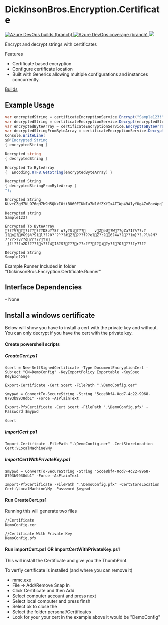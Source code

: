# DickinsonBros.Encryption.Certificate

<a href="https://dev.azure.com/marksamdickinson/dickinsonbros/_build/latest?definitionId=45&amp;branchName=master">
    <img alt="Azure DevOps builds (branch)" src="https://img.shields.io/azure-devops/build/marksamdickinson/DickinsonBros/57/master">
</a> <a href="https://dev.azure.com/marksamdickinson/dickinsonbros/_build/latest?definitionId=45&amp;branchName=master">
    <img alt="Azure DevOps coverage (branch)" src="https://img.shields.io/azure-devops/coverage/marksamdickinson/dickinsonbros/45/master">
</a> <a href="https://www.nuget.org/packages/DickinsonBros.Encryption.Certificate/">
    <img src="https://img.shields.io/nuget/v/DickinsonBros.Encryption.Certificate">
</a>

Encrypt and decrypt strings with certificates

Features
* Certificate based encryption 
* Configure certificate location
* Built with Generics allowing multiple configurations and instances concurrently.

<a href="https://dev.azure.com/marksamdickinson/DickinsonBros/_build?definitionScope=%5CDickinsonBros.Encryption.Certificate">Builds</a>

<h2>Example Usage</h2>

```C#
var encryptedString = certificateEncryptionService.Encrypt("Sample123!");
var decryptedString = certificateEncryptionService.Decrypt(encryptedString);
var encryptedByteArray = certificateEncryptionService.EncryptToByteArray("Sample123!");
var decryptedStringFromByteArray = certificateEncryptionService.Decrypt(encryptedByteArray);
Console.WriteLine(
$@"Encrypted String
{ encryptedString }

Decrypted string
{ decryptedString }

Encrypted To ByteArray
{  Encoding.UTF8.GetString(encryptedByteArray) }

Decrypted String
{ decryptedStringFromByteArray }
");
```
    
    Encrypted String
    KUv+CZgM7KLO76qH7b9H5QKxI0tiB860FIKNIa7N1VfZXfIx4TIWp49AIyYUg4ZxBoeApqT28uU6X6iPSaoNUrJAX3MXR2f7IEb57aFCk2Kav09FC7Pmnih+tqj/zN/2aEmRxzKHhWCe7MSE1a2viSl3uaNn+6r32GZoAGKjHKzx+kElbWQWOnOXXe6O5cgcbTCMPmh+TMaGqt4fuCmTkiWEUc4zJxwXVYEwByJUnU3b1ClODzXYgc+g1QYVC5iAVRooexlkScTTDTXr/XNJqTau2STacBgJnO0zkiAastCwgu/Wuoz2J1FippDMEhoexd21bZTcdoYpj521xzhz8g==

    Decrypted string
    Sample123!

    Encrypted To ByteArray
    ???V???l?????D8σ??S? u?y?Sl???    vZeU?W??gZa?I?%??:?1?n?#GS$%?S1l???0?`?^??#Z????f??elZ?:?6?4w????1m}??.?l%?M?7'??>?v??d?r???Y?
     }?!???n2D?????<???4I5?S????r??z?Y???i?y???O?????y?7??

    Decrypted String
    Sample123!

Example Runner Included in folder "DickinsonBros.Encryption.Certificate.Runner"

<h2>Interface Dependencies</h3>
- None

<h2>Install a windows certificate</h3>

Below will show you have to install a cert with the private key and without.
You can only decrypt if you have the cert with the private key.

<h4>Create powershell scripts</h3>

<h5>CreateCert.ps1</h5>
    
    $cert = New-SelfSignedCertificate -Type DocumentEncryptionCert -Subject "CN=DemoConfig" -KeyExportPolicy Exportable -KeySpec KeyExchange

    Export-Certificate -Cert $cert -FilePath ".\DemoConfig.cer"

    $mypwd = ConvertTo-SecureString -String "5cce8bf4-0cd7-4c22-9968-8793b9938db1" -Force -AsPlainText

    Export-PfxCertificate -Cert $cert -FilePath ".\DemoConfig.pfx" -Password $mypwd

    $cert

<h5>ImportCert.ps1</h5>

    Import-Certificate -FilePath ".\DemoConfig.cer" -CertStoreLocation Cert:\LocalMachine\My
    
<h5>ImportCertWithPrivateKey.ps1</h5>

    $mypwd = ConvertTo-SecureString -String "5cce8bf4-0cd7-4c22-9968-8793b9938db1" -Force -AsPlainText

    Import-PfxCertificate -FilePath ".\DemoConfig.pfx" -CertStoreLocation Cert:\LocalMachine\My -Password $mypwd
    
<h4>Run CreateCert.ps1</h3>

Running this will generate two files

    //Certificate
    DemoConfig.cer
    
    //Certificate With Private Key
    DemoConfig.pfx

<h4>Run importCert.ps1 OR ImportCertWithPrivateKey.ps1</h3>

This will install the Certificate and give you the ThumbPrint.

To verfiy certificate is installed (and where you can remove it)
* mmc.exe
* File -> Add/Remove Snap In
* Click Certificate and then Add
* Select computer account and press next
* Select local computer and press finsh
* Select ok to close the 
* Select the folder personal/Certificates
* Look for your your cert in the example above it would be "DemoConfig"
